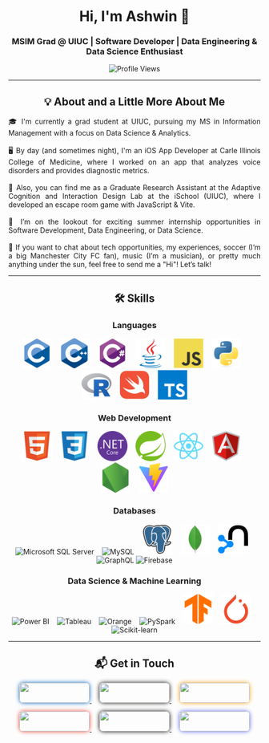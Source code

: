 <h1 align="center">Hi, I'm Ashwin 👋</h1>
<h3 align="center">MSIM Grad @ UIUC | Software Developer | Data Engineering & Data Science Enthusiast</h3>
<p align="center">
  <img src="https://komarev.com/ghpvc/?username=ash-win19&color=blue" alt="Profile Views" />
</p>

---

<h2 align="center">💡 About and a Little More About Me</h2>

<p align="justify">
🎓 I'm currently a grad student at UIUC, pursuing my MS in Information Management with a focus on Data Science & Analytics. 
  <br>
  <br>
🖥️ By day (and sometimes night), I'm an iOS App Developer at Carle Illinois College of Medicine, where I worked on an app that analyzes voice disorders and provides diagnostic metrics. 
  <br>
  <br>
🔬 Also, you can find me as a Graduate Research Assistant at the Adaptive Cognition and Interaction Design Lab at the iSchool (UIUC), where I developed an escape room game with JavaScript & Vite.
  <br>
  <br>
🚀 I’m on the lookout for exciting summer internship opportunities in Software Development, Data Engineering, or Data Science. 
  <br>
  <br>
👋 If you want to chat about tech opportunities, my experiences, soccer (I’m a big Manchester City FC fan), music (I’m a musician), or pretty much anything under the sun, feel free to send me a "Hi"! Let’s talk!
</p>

---

<h2 align="center">🛠 Skills</h2>

### <h3 align="center">Languages</h3>  
<p align="center">
  <img src="https://raw.githubusercontent.com/devicons/devicon/master/icons/c/c-original.svg" alt="C" width="60" height="60"/>&nbsp;&nbsp;&nbsp;
  <img src="https://raw.githubusercontent.com/devicons/devicon/master/icons/cplusplus/cplusplus-original.svg" alt="C++" width="60" height="60"/>&nbsp;&nbsp;&nbsp;
  <img src="https://raw.githubusercontent.com/devicons/devicon/master/icons/csharp/csharp-original.svg" alt="C#" width="60" height="60"/>&nbsp;&nbsp;&nbsp;
  <img src="https://raw.githubusercontent.com/devicons/devicon/master/icons/java/java-original.svg" alt="Java" width="60" height="60"/>&nbsp;&nbsp;&nbsp;
  <img src="https://raw.githubusercontent.com/devicons/devicon/master/icons/javascript/javascript-original.svg" alt="JavaScript" width="60" height="60"/>&nbsp;&nbsp;&nbsp;
  <img src="https://raw.githubusercontent.com/devicons/devicon/master/icons/python/python-original.svg" alt="Python" width="60" height="60"/>&nbsp;&nbsp;&nbsp;
  <img src="https://raw.githubusercontent.com/devicons/devicon/master/icons/r/r-original.svg" alt="R" width="60" height="60"/>&nbsp;&nbsp;&nbsp;
  <img src="https://raw.githubusercontent.com/devicons/devicon/master/icons/swift/swift-original.svg" alt="Swift" width="60" height="60"/>&nbsp;&nbsp;&nbsp;
  <img src="https://raw.githubusercontent.com/devicons/devicon/master/icons/typescript/typescript-original.svg" alt="TypeScript" width="60" height="60"/>
</p>

### <h3 align="center">Web Development</h3>  
<p align="center">
  <img src="https://raw.githubusercontent.com/devicons/devicon/master/icons/html5/html5-original.svg" alt="HTML" width="60" height="60"/>&nbsp;&nbsp;&nbsp;
  <img src="https://raw.githubusercontent.com/devicons/devicon/master/icons/css3/css3-original.svg" alt="CSS" width="60" height="60"/>&nbsp;&nbsp;&nbsp;
    <img src="https://raw.githubusercontent.com/devicons/devicon/master/icons/dotnetcore/dotnetcore-original.svg" alt=".NET" width="60" height="60"/>&nbsp;&nbsp;&nbsp;
  <img src="https://raw.githubusercontent.com/devicons/devicon/master/icons/spring/spring-original.svg" alt="Spring" width="60" height="60"/>&nbsp;&nbsp;&nbsp;
  <img src="https://raw.githubusercontent.com/devicons/devicon/master/icons/react/react-original.svg" alt="React" width="60" height="60"/>&nbsp;&nbsp;&nbsp;
  <img src="https://raw.githubusercontent.com/devicons/devicon/master/icons/angularjs/angularjs-original.svg" alt="Angular" width="60" height="60"/>&nbsp;&nbsp;&nbsp;
  <img src="https://raw.githubusercontent.com/devicons/devicon/master/icons/nodejs/nodejs-original.svg" alt="Node.js" width="60" height="60"/>&nbsp;&nbsp;&nbsp;
  <img src="https://raw.githubusercontent.com/devicons/devicon/master/icons/vitejs/vitejs-original.svg" alt="Vite.js" width="60" height="60"/>
</p>

### <h3 align="center">Databases</h3>  
<p align="center">
  <img src="https://www.svgrepo.com/show/303229/microsoft-sql-server-logo.svg" alt="Microsoft SQL Server" width="60" height="60"/>&nbsp;&nbsp;&nbsp;
  <img src="https://www.freepnglogos.com/uploads/logo-mysql-png/logo-mysql-development-mysql-logo-code-icon-9.png" alt="MySQL" width="60" height="60"/>&nbsp;&nbsp;&nbsp;
  <img src="https://raw.githubusercontent.com/devicons/devicon/master/icons/postgresql/postgresql-original.svg" alt="PostgreSQL" width="60" height="60"/>&nbsp;&nbsp;&nbsp;
  <img src="https://raw.githubusercontent.com/devicons/devicon/master/icons/mongodb/mongodb-original.svg" alt="MongoDB" width="60" height="60"/>&nbsp;&nbsp;&nbsp;
  <img src="https://raw.githubusercontent.com/devicons/devicon/master/icons/neo4j/neo4j-original.svg" alt="Neo4j" width="60" height="60"/>&nbsp;&nbsp;&nbsp;
  <img src="https://upload.wikimedia.org/wikipedia/commons/1/17/GraphQL_Logo.svg" alt="GraphQL" width="60" height="60"/>
  <img src="https://cdn.worldvectorlogo.com/logos/firebase-1.svg" alt="Firebase" width="60" height="60"/>
</p>

### <h3 align="center">Data Science & Machine Learning</h3>  
<p align="center">
  <img src="https://raw.githubusercontent.com/microsoft/PowerBI-Icons/main/SVG/Power-BI.svg" alt="Power BI" width="60" height="60"/>&nbsp;&nbsp;&nbsp;
  <img src="https://cdn.worldvectorlogo.com/logos/tableau-software.svg" alt="Tableau" width="60" height="60"/>&nbsp;&nbsp;&nbsp;
  <img src="https://yt3.googleusercontent.com/zGuOSnJjoKKaYEVi2GJ07SJfheg60N1UlmSu5xpOxKR5T9dOnerR15A_TMp_V_WhBB8PPw9KE8A=s160-c-k-c0x00ffffff-no-rj" alt="Orange" width="60" height="60"/>&nbsp;&nbsp;&nbsp;
  <img src="https://upload.wikimedia.org/wikipedia/commons/f/f3/Apache_Spark_logo.svg" alt="PySpark" width="60" height="60"/>&nbsp;&nbsp;&nbsp;
    <img src="https://raw.githubusercontent.com/devicons/devicon/master/icons/tensorflow/tensorflow-original.svg" alt="TensorFlow" width="60" height="60"/>&nbsp;&nbsp;&nbsp;
  <img src="https://raw.githubusercontent.com/devicons/devicon/master/icons/pytorch/pytorch-original.svg" alt="PyTorch" width="60" height="60"/>&nbsp;&nbsp;&nbsp;
  <img src="https://upload.wikimedia.org/wikipedia/commons/0/05/Scikit_learn_logo_small.svg" alt="Scikit-learn" width="60" height="60"/>
</p>

---

<h2 align="center">📬 Get in Touch</h2>
<p align="center"> 
  <a href="https://www.linkedin.com/in/ashwinshanmugam"> 
    <img src="https://img.shields.io/badge/-LinkedIn-0A66C2?style=for-the-badge&logo=linkedin&logoColor=white" width="140" height="40" style="border-radius:8px; box-shadow: 0 0 8px #0A66C2; font-family: 'Segoe UI', sans-serif;"/> 
  </a> 
  &nbsp;&nbsp;&nbsp; 
  <a href="https://medium.com/@ashwinshan2001"> 
    <img src="https://img.shields.io/badge/-Medium-12100E?style=for-the-badge&logo=medium&logoColor=white" width="140" height="40" style="border-radius:8px; box-shadow: 0 0 8px #12100E; font-family: 'Segoe UI', sans-serif;"/> 
  </a> 
  &nbsp;&nbsp;&nbsp; 
  <a href="https://leetcode.com/19_ashwin"> 
    <img src="https://img.shields.io/badge/-LeetCode-FFA116?style=for-the-badge&logo=leetcode&logoColor=black" width="140" height="40" style="border-radius:8px; box-shadow: 0 0 8px #FFA116; font-family: 'Segoe UI', sans-serif;"/> 
  </a> 
</p>
<p align="center">
  <a href="mailto:ashwinshan2001@gmail.com"> 
    <img src="https://img.shields.io/badge/-Email-EA4335?style=for-the-badge&logo=gmail&logoColor=white" width="140" height="40" style="border-radius:8px; box-shadow: 0 0 8px #EA4335; font-family: 'Segoe UI', sans-serif;"/> 
  </a> 
  &nbsp;&nbsp;&nbsp; 
  <a href="https://x.com/AshwinShanmugam"> 
    <img src="https://img.shields.io/badge/-Twitter-000000?style=for-the-badge&logo=x&logoColor=white" width="140" height="40" style="border-radius:8px; box-shadow: 0 0 8px #000000; font-family: 'Segoe UI', sans-serif;"/> 
  </a> 
  &nbsp;&nbsp;&nbsp; 
  <a href="https://discord.com/users/1103550114078933102"> 
    <img src="https://img.shields.io/badge/-Discord-5865F2?style=for-the-badge&logo=discord&logoColor=white" width="140" height="40" style="border-radius:8px; box-shadow: 0 0 8px #5865F2; font-family: 'Segoe UI', sans-serif;"/> 
  </a> 
</p>
